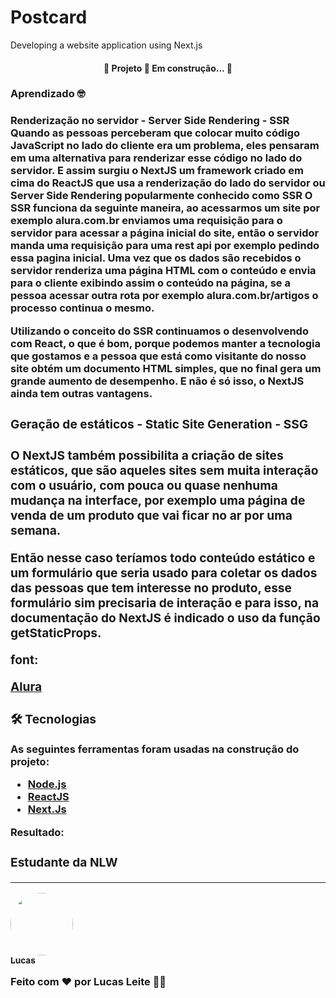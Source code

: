 # Postcard
Developing a website application using Next.js


<h4 align="center"> 
	🚧  Projeto  🚀 Em construção...  🚧
</h4>

### Aprendizado 🤓 

<h3>Renderização no servidor - Server Side Rendering - SSR<h/3>
 Quando as pessoas perceberam que colocar muito código JavaScript no lado do cliente era um problema, eles pensaram em uma alternativa para renderizar esse código no lado do servidor. E assim surgiu o NextJS um framework criado em cima do ReactJS que usa a renderização do lado do servidor ou Server Side Rendering popularmente conhecido como SSR O SSR funciona da seguinte maneira, ao acessarmos um site por exemplo alura.com.br enviamos uma requisição para o servidor para acessar a página inicial do site, então o servidor manda uma requisição para uma rest api por exemplo pedindo essa pagina inicial. Uma vez que os dados são recebidos o servidor renderiza uma página HTML com o conteúdo e envia para o cliente exibindo assim o conteúdo na página, se a pessoa acessar outra rota por exemplo alura.com.br/artigos o processo continua o mesmo.

Utilizando o conceito do SSR continuamos o desenvolvendo com React, o que é bom, porque podemos manter a tecnologia que gostamos e a pessoa que está como visitante do nosso site obtém um documento HTML simples, que no final gera um grande aumento de desempenho. E não é só isso, o NextJS ainda tem outras vantagens.

<h3>Geração de estáticos - Static Site Generation - SSG <h3><p>O NextJS também possibilita a criação de sites estáticos, que são aqueles sites sem muita interação com o usuário, com pouca ou quase nenhuma mudança na interface, por exemplo uma página de venda de um produto que vai ficar no ar por uma semana.

Então nesse caso teríamos todo conteúdo estático e um formulário que seria usado para coletar os dados das pessoas que tem interesse no produto, esse formulário sim precisaria de interação e para isso, na documentação do NextJS é indicado o uso da função getStaticProps.</p>

<p>font:</p><a href ="https://www.alura.com.br/artigos/next-js-vantagens?gclid=Cj0KCQjw9_mDBhCGARIsAN3PaFN6igCQmJl4qgsG77034PTB-GaWv8afXSbxoBOacrhNO-tOUdBp5pkaAmyeEALw_wcB">Alura</a>


### 🛠 Tecnologias

As seguintes ferramentas foram usadas na construção do projeto:

- [Node.js](https://nodejs.org/en/)
- [ReactJS](https://pt-br.reactjs.org/)
- [Next.Js](https://nextjs.org/)

Resultado:


### Estudante da NLW
---

<a href="#">
 <img style="border-radius: 50%;" src="https://avatars.githubusercontent.com/u/70826073?v=4" width="100px;" alt=""/>
 <br />
 <sub><b>Lucas</b></sub></a>


Feito com ❤️ por Lucas Leite 👋🏽 
